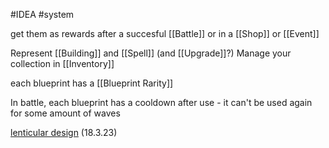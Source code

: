 #IDEA 
#system 

get them as rewards after a succesful [[Battle]] or in a [[Shop]] or [[Event]]

Represent [[Building]] and [[Spell]] (and [[Upgrade]]?)
Manage your collection in [[Inventory]]

each blueprint has a [[Blueprint Rarity]]

In battle, each blueprint has a cooldown after use - it can't be used again for some amount of waves

[lenticular design](https://magic.wizards.com/en/news/making-magic/lenticular-design-2014-03-31) (18.3.23)